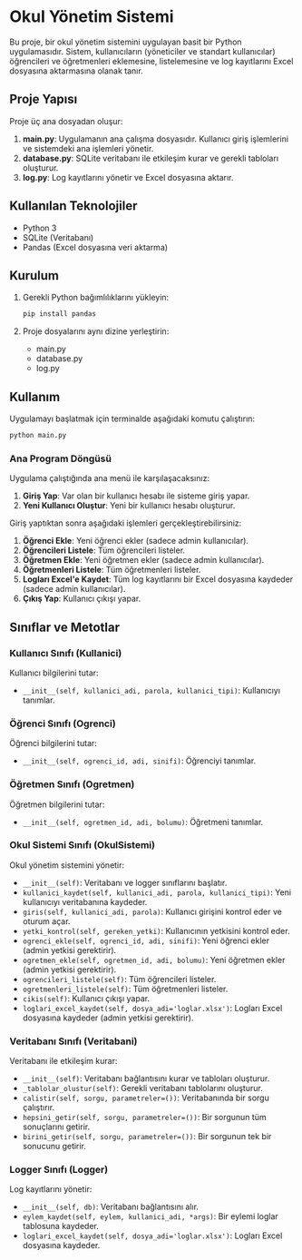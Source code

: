 # Okul Yönetim Sistemi

Bu proje, bir okul yönetim sistemini uygulayan basit bir Python uygulamasıdır. Sistem, kullanıcıların (yöneticiler ve standart kullanıcılar) öğrencileri ve öğretmenleri eklemesine, listelemesine ve log kayıtlarını Excel dosyasına aktarmasına olanak tanır.

## Proje Yapısı

Proje üç ana dosyadan oluşur:

1. **main.py**: Uygulamanın ana çalışma dosyasıdır. Kullanıcı giriş işlemlerini ve sistemdeki ana işlemleri yönetir.
2. **database.py**: SQLite veritabanı ile etkileşim kurar ve gerekli tabloları oluşturur.
3. **log.py**: Log kayıtlarını yönetir ve Excel dosyasına aktarır.

## Kullanılan Teknolojiler

- Python 3
- SQLite (Veritabanı)
- Pandas (Excel dosyasına veri aktarma)

## Kurulum

1. Gerekli Python bağımlılıklarını yükleyin:
   ```sh
   pip install pandas
   ```

2. Proje dosyalarını aynı dizine yerleştirin:
   - main.py
   - database.py
   - log.py

## Kullanım

Uygulamayı başlatmak için terminalde aşağıdaki komutu çalıştırın:
```sh
python main.py
```

### Ana Program Döngüsü

Uygulama çalıştığında ana menü ile karşılaşacaksınız:

1. **Giriş Yap**: Var olan bir kullanıcı hesabı ile sisteme giriş yapar.
2. **Yeni Kullanıcı Oluştur**: Yeni bir kullanıcı hesabı oluşturur.

Giriş yaptıktan sonra aşağıdaki işlemleri gerçekleştirebilirsiniz:

1. **Öğrenci Ekle**: Yeni öğrenci ekler (sadece admin kullanıcılar).
2. **Öğrencileri Listele**: Tüm öğrencileri listeler.
3. **Öğretmen Ekle**: Yeni öğretmen ekler (sadece admin kullanıcılar).
4. **Öğretmenleri Listele**: Tüm öğretmenleri listeler.
5. **Logları Excel'e Kaydet**: Tüm log kayıtlarını bir Excel dosyasına kaydeder (sadece admin kullanıcılar).
6. **Çıkış Yap**: Kullanıcı çıkışı yapar.

## Sınıflar ve Metotlar

### Kullanıcı Sınıfı (Kullanici)

Kullanıcı bilgilerini tutar:
- `__init__(self, kullanici_adi, parola, kullanici_tipi)`: Kullanıcıyı tanımlar.

### Öğrenci Sınıfı (Ogrenci)

Öğrenci bilgilerini tutar:
- `__init__(self, ogrenci_id, adi, sinifi)`: Öğrenciyi tanımlar.

### Öğretmen Sınıfı (Ogretmen)

Öğretmen bilgilerini tutar:
- `__init__(self, ogretmen_id, adi, bolumu)`: Öğretmeni tanımlar.

### Okul Sistemi Sınıfı (OkulSistemi)

Okul yönetim sistemini yönetir:
- `__init__(self)`: Veritabanı ve logger sınıflarını başlatır.
- `kullanici_kaydet(self, kullanici_adi, parola, kullanici_tipi)`: Yeni kullanıcıyı veritabanına kaydeder.
- `giris(self, kullanici_adi, parola)`: Kullanıcı girişini kontrol eder ve oturum açar.
- `yetki_kontrol(self, gereken_yetki)`: Kullanıcının yetkisini kontrol eder.
- `ogrenci_ekle(self, ogrenci_id, adi, sinifi)`: Yeni öğrenci ekler (admin yetkisi gerektirir).
- `ogretmen_ekle(self, ogretmen_id, adi, bolumu)`: Yeni öğretmen ekler (admin yetkisi gerektirir).
- `ogrencileri_listele(self)`: Tüm öğrencileri listeler.
- `ogretmenleri_listele(self)`: Tüm öğretmenleri listeler.
- `cikis(self)`: Kullanıcı çıkışı yapar.
- `loglari_excel_kaydet(self, dosya_adi='loglar.xlsx')`: Logları Excel dosyasına kaydeder (admin yetkisi gerektirir).

### Veritabanı Sınıfı (Veritabani)

Veritabanı ile etkileşim kurar:
- `__init__(self)`: Veritabanı bağlantısını kurar ve tabloları oluşturur.
- `_tablolar_olustur(self)`: Gerekli veritabanı tablolarını oluşturur.
- `calistir(self, sorgu, parametreler=())`: Veritabanında bir sorgu çalıştırır.
- `hepsini_getir(self, sorgu, parametreler=())`: Bir sorgunun tüm sonuçlarını getirir.
- `birini_getir(self, sorgu, parametreler=())`: Bir sorgunun tek bir sonucunu getirir.

### Logger Sınıfı (Logger)

Log kayıtlarını yönetir:
- `__init__(self, db)`: Veritabanı bağlantısını alır.
- `eylem_kaydet(self, eylem, kullanici_adi, *args)`: Bir eylemi loglar tablosuna kaydeder.
- `loglari_excel_kaydet(self, dosya_adi='loglar.xlsx')`: Logları Excel dosyasına kaydeder.

